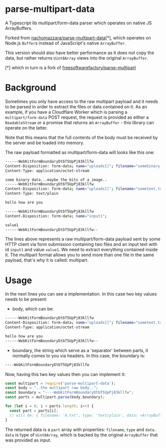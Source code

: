 # parse-multipart-data

A Typescript lib multipart/form-data parser which operates on native JS ArrayBuffers.

Forked from [nachomazzara/parse-multipart-data](https://github.com/nachomazzara/parse-multipart-data)\[\*\], which operates on Node.js `Buffer`s instead of JavaScript's native `ArrayBuffer`.

This version should also have better performance as it does not copy the data, but rather returns `Uint8Array` views into the original `ArrayBuffer`.

\[\*\] which in turn is a fork of [freesoftwarefactory/parse-multipart](https://github.com/freesoftwarefactory/parse-multipart)


# Background

Sometimes you only have access to the raw multipart payload and it needs to be
parsed in order to extract the files or data contained on it. As an example,
if you have a Cloudflare Worker which is parsing a `multipart/form-data` POST
request, the request is provided as either a `ReadableStream` or a promise that
returns an `ArrayBuffer` - this library can operate on the latter.

Note that this means that the full contents of the body must be received by the
server and be loaded into memory.

The raw payload formatted as multipart/form-data will looks like this one:

```bash
------WebKitFormBoundaryDtbT5UpPj83kllfw
Content-Disposition: form-data; name="uploads[]"; filename="somebinary.dat"
Content-Type: application/octet-stream

some binary data...maybe the bits of a image..
------WebKitFormBoundaryDtbT5UpPj83kllfw
Content-Disposition: form-data; name="uploads[]"; filename="sometext.txt"
Content-Type: text/plain

hello how are you

------WebKitFormBoundaryDtbT5UpPj83kllfw
Content-Disposition: form-data; name="input1";

value1
------WebKitFormBoundaryDtbT5UpPj83kllfw--
```

The lines above represents a raw multipart/form-data payload sent by some
HTTP client via form submission containing two files and an input text with id `input1` and value `value1`. We need to extract everything contained inside it. The multipart format allows you to send more
than one file in the same payload, that's why it is called: multipart.

# Usage

In the next lines you can see a implementation. In this case two key values
needs to be present:

* body, which can be:

```bash
------WebKitFormBoundaryDtbT5UpPj83kllfw
Content-Disposition: form-data; name="uploads[]"; filename="sometext.txt"
Content-Type: application/octet-stream

hello how are you
------WebKitFormBoundaryDtbT5UpPj83kllfw--
```

* boundary, the string which serve as a 'separator' between parts, it normally
  comes to you via headers. In this case, the boundary is:

```bash
----WebKitFormBoundaryDtbT5UpPj83kllfw
```

Now, having this two key values then you can implement it:

```typescript
const multipart = require('parse-multipart-data');
const body = "..the multipart raw body..";
const boundary = "----WebKitFormBoundaryDtbT5UpPj83kllfw";
const parts = multipart.parse(body,boundary);

for (let i = 0; i < parts.length; i++) {
  const part = parts[i];
  // will be: { filename: 'A.txt', type: 'text/plain', data: <ArrayBuffer 41 41 41 41 42 42 42 42> }
}
```

The returned data is a `part` array with properties: `filename`, `type` and `data`. `data` is type of `Uint8Array`, which is backed by the original `ArrayBuffer` that was provided as input.
